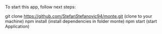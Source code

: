 To start this app, follow next steps:

git clone https://github.com/StefanStefanovic94/monte.git (clone to your machine)
npm install (install dependencies in folder monte)
npm start (start Application)



